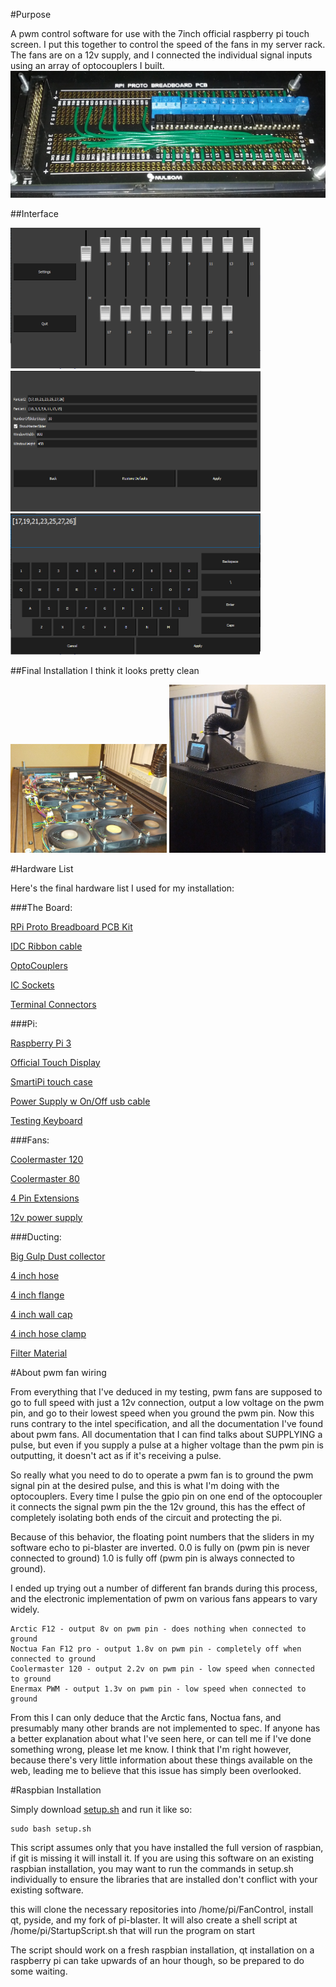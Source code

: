 #Purpose

A pwm control software for use with the 7inch official raspberry pi touch screen.
I put this together to control the speed of the fans in my server rack. The fans are on a 12v supply,
and I connected the individual signal inputs using an array of optocouplers I built.
![OptocouplerArray](OptocouplerArray.jpg)


##Interface
<p align="left">
  <img src="MainScreen.png" width="400"/>
  <img src="SettingsScreen.png" width="400"/>
  <img src="KeyboardScreen.png" width="400"/>
</p>

##Final Installation
I think it looks pretty clean
<p align="left">
  <img src="FanInstallation.jpg" width="250"/>
  <img src="ServerRack.jpg" width="250"/>
</p>

#Hardware List

Here's the final hardware list I used for my installation:

###The Board:

[RPi Proto Breadboard PCB Kit](https://www.amazon.com/gp/product/B00WNRYDWE/ref=oh_aui_detailpage_o09_s00?ie=UTF8&psc=1)

[IDC Ribbon cable](https://www.amazon.com/gp/product/B00XXGOHZW/ref=oh_aui_detailpage_o01_s00?ie=UTF8&psc=1)

[OptoCouplers](https://www.amazon.com/gp/product/B01GYH74O2/ref=oh_aui_detailpage_o00_s03?ie=UTF8&psc=1)

[IC Sockets](https://www.amazon.com/gp/product/B01GYLWL6E/ref=oh_aui_detailpage_o00_s02?ie=UTF8&psc=1)

[Terminal Connectors](https://www.amazon.com/gp/product/B01F7KOM10/ref=oh_aui_detailpage_o00_s01?ie=UTF8&psc=1)
 
###Pi:

[Raspberry Pi 3](https://www.amazon.com/gp/product/B01CD5VC92/ref=oh_aui_detailpage_o03_s01?ie=UTF8&psc=1)

[Official Touch Display](https://www.amazon.com/gp/product/B0153R2A9I/ref=oh_aui_detailpage_o00_s03?ie=UTF8&psc=1)

[SmartiPi touch case](https://www.amazon.com/gp/product/B01HV97F64/ref=oh_aui_detailpage_o00_s00?ie=UTF8&psc=1)

[Power Supply w On/Off usb cable](https://www.amazon.com/Gowoops-Adapter-Charger-Heatsinks-Raspberry/dp/B01FM0XOH8/ref=sr_1_23?s=pc&ie=UTF8&qid=1480290599&sr=1-23)

[Testing Keyboard](https://www.amazon.com/Rii-Stainless-Wireless-Rechargable-Raspberry/dp/B00ESUXXZM/ref=sr_1_3?s=pc&ie=UTF8&qid=1480290701&sr=1-3&keywords=rii+keyboard)

###Fans:

[Coolermaster 120](https://www.amazon.com/gp/product/B0030DL37I/ref=oh_aui_detailpage_o00_s00?ie=UTF8&psc=1)

[Coolermaster 80](https://www.amazon.com/gp/product/B0030DSECK/ref=oh_aui_search_detailpage?ie=UTF8&psc=1)

[4 Pin Extensions](https://www.amazon.com/gp/product/B004PBMPZS/ref=oh_aui_detailpage_o05_s00?ie=UTF8&psc=1)

[12v power supply](https://www.amazon.com/LEDwholesalers-Power-Adapter-5-5x2-1mm-3228-12V/dp/B003WJ218U/ref=sr_1_11?s=pc&ie=UTF8&qid=1480290530&sr=1-11&keywords=12v+power+supply)
    
###Ducting:

[Big Gulp Dust collector](https://www.amazon.com/gp/product/B00139DYU0/ref=oh_aui_search_detailpage?ie=UTF8&psc=1)

[4 inch hose](https://www.amazon.com/gp/product/B005W17RD0/ref=oh_aui_search_detailpage?ie=UTF8&psc=1)

[4 inch flange](https://www.amazon.com/gp/product/B00DJBXP5E/ref=oh_aui_search_detailpage?ie=UTF8&psc=1)

[4 inch wall cap](https://www.amazon.com/gp/product/B0085KZOA8/ref=oh_aui_search_detailpage?ie=UTF8&psc=1)

[4 inch hose clamp](https://www.amazon.com/gp/product/B001DDY6HG/ref=oh_aui_search_detailpage?ie=UTF8&psc=1)

[Filter Material](https://www.amazon.com/gp/product/B00LU28PRW/ref=oh_aui_search_detailpage?ie=UTF8&psc=1)

#About pwm fan wiring

From everything that I've deduced in my testing, pwm fans are supposed to go to full speed with just a 12v connection, output a low voltage on the pwm pin, and go to their lowest speed when you ground the pwm pin. Now this runs contrary to the intel specification, and all the documentation I've found about pwm fans. All documentation that I can find talks about SUPPLYING a pulse, but even if you supply a pulse at a higher voltage than the pwm pin is outputting, it doesn't act as if it's receiving a pulse.

So really what you need to do to operate a pwm fan is to ground the pwm signal pin at the desired pulse, and this is what I'm doing with the optocouplers. Every time I pulse the gpio pin on one end of the optocoupler it connects the signal pwm pin the the 12v ground, this has the effect of completely isolating both ends of the circuit and protecting the pi.

Because of this behavior, the floating point numbers that the sliders in my software echo to pi-blaster are inverted. 0.0 is fully on (pwm pin is never connected to ground) 1.0 is fully off (pwm pin is always connected to ground).


I ended up trying out a number of different fan brands during this process, and the electronic implementation of pwm on various fans appears to vary widely. 

    Arctic F12 - output 8v on pwm pin - does nothing when connected to ground
    Noctua Fan F12 pro - output 1.8v on pwm pin - completely off when connected to ground
    Coolermaster 120 - output 2.2v on pwm pin - low speed when connected to ground
    Enermax PWM - output 1.3v on pwm pin - low speed when connected to ground

From this I can only deduce that the Arctic fans, Noctua fans, and presumably many other brands are not implemented to spec. If anyone has a better explanation about what I've seen here, or can tell me if I've done something wrong, please let me know. I think that I'm right however, because there's very little information about these things available on the web, leading me to believe that this issue has simply been overlooked.

#Raspbian Installation

Simply download [setup.sh](https://raw.githubusercontent.com/ThomasMcVay/FanControl/master/setup.sh) and run it like so:

    sudo bash setup.sh
    
This script assumes only that you have installed the full version of raspbian, if git is missing it will install it. If you are using this software on an existing raspbian installation, you may want to run the commands in setup.sh individually to ensure the libraries that are installed don't conflict with your existing software.
    
this will clone the necessary repositories into /home/pi/FanControl, install qt, pyside, and my fork of pi-blaster. It will also create a shell script at /home/pi/StartupScript.sh that will run the program on start

The script should work on a fresh raspbian installation, qt installation on a raspberry pi can take upwards of an hour though, so be prepared to do some waiting.
